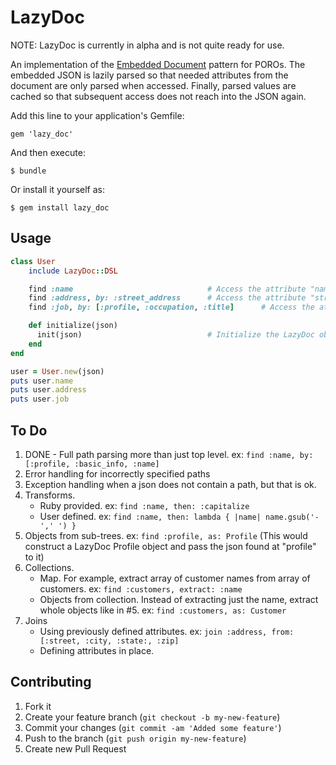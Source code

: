 # LazyDoc

NOTE: LazyDoc is currently in alpha and is not quite ready for use.

An implementation of the [Embedded Document](http://martinfowler.com/bliki/EmbeddedDocument.html) pattern for POROs.
The embedded JSON is lazily parsed so that needed attributes from the document are only parsed when accessed.
Finally, parsed values are cached so that subsequent access does not reach into the JSON again.

Add this line to your application's Gemfile:

    gem 'lazy_doc'

And then execute:

    $ bundle

Or install it yourself as:

    $ gem install lazy_doc

## Usage

```ruby
class User
    include LazyDoc::DSL

    find :name                              # Access the attribute "name"
    find :address, by: :street_address      # Access the attribute "street_address"
    find :job, by: [:profile, :occupation, :title]      # Access the attribute "title" found at "profile" -> "occupation"

    def initialize(json)
      init(json)                            # Initialize the LazyDoc object
    end
end

user = User.new(json)
puts user.name
puts user.address
puts user.job
```

## To Do
1. DONE - Full path parsing more than just top level.  ex: `find :name, by: [:profile, :basic_info, :name]`
2. Error handling for incorrectly specified paths
3. Exception handling when a json does not contain a path, but that is ok.
4. Transforms.
    - Ruby provided. ex: `find :name, then: :capitalize`
    - User defined.  ex: `find :name, then: lambda { |name| name.gsub('-',' ') }`
5. Objects from sub-trees.  ex: `find :profile, as: Profile` (This would construct a LazyDoc Profile object and pass the json found at "profile" to it)
6. Collections.
    - Map. For example, extract array of customer names from array of customers. ex: `find :customers, extract: :name`
    - Objects from collection. Instead of extracting just the name, extract whole objects like in #5.  ex:  `find :customers, as: Customer`
7. Joins
    - Using previously defined attributes. ex: `join :address, from: [:street, :city, :state:, :zip]`
    - Defining attributes in place.

## Contributing

1. Fork it
2. Create your feature branch (`git checkout -b my-new-feature`)
3. Commit your changes (`git commit -am 'Added some feature'`)
4. Push to the branch (`git push origin my-new-feature`)
5. Create new Pull Request
